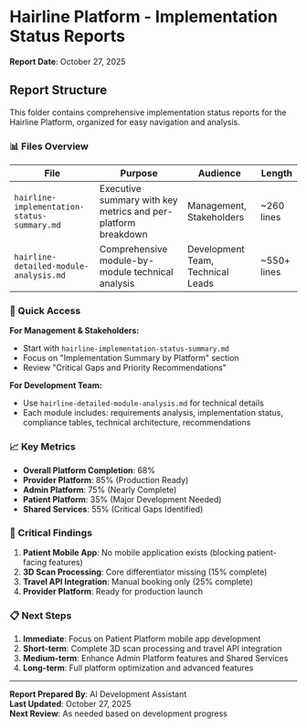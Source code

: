 # Hairline Platform - Implementation Status Reports

**Report Date**: October 27, 2025

## Report Structure

This folder contains comprehensive implementation status reports for the Hairline Platform, organized for easy navigation and analysis.

### 📊 Files Overview

| File | Purpose | Audience | Length |
|------|---------|----------|--------|
| `hairline-implementation-status-summary.md` | Executive summary with key metrics and per-platform breakdown | Management, Stakeholders | ~260 lines |
| `hairline-detailed-module-analysis.md` | Comprehensive module-by-module technical analysis | Development Team, Technical Leads | ~550+ lines |

### 🎯 Quick Access

**For Management & Stakeholders:**
- Start with `hairline-implementation-status-summary.md`
- Focus on "Implementation Summary by Platform" section
- Review "Critical Gaps and Priority Recommendations"

**For Development Team:**
- Use `hairline-detailed-module-analysis.md` for technical details
- Each module includes: requirements analysis, implementation status, compliance tables, technical architecture, recommendations

### 📈 Key Metrics

- **Overall Platform Completion**: 68%
- **Provider Platform**: 85% (Production Ready)
- **Admin Platform**: 75% (Nearly Complete)
- **Patient Platform**: 35% (Major Development Needed)
- **Shared Services**: 55% (Critical Gaps Identified)

### 🚨 Critical Findings

1. **Patient Mobile App**: No mobile application exists (blocking patient-facing features)
2. **3D Scan Processing**: Core differentiator missing (15% complete)
3. **Travel API Integration**: Manual booking only (25% complete)
4. **Provider Platform**: Ready for production launch

### 📋 Next Steps

1. **Immediate**: Focus on Patient Platform mobile app development
2. **Short-term**: Complete 3D scan processing and travel API integration
3. **Medium-term**: Enhance Admin Platform features and Shared Services
4. **Long-term**: Full platform optimization and advanced features

---

**Report Prepared By**: AI Development Assistant  
**Last Updated**: October 27, 2025  
**Next Review**: As needed based on development progress
